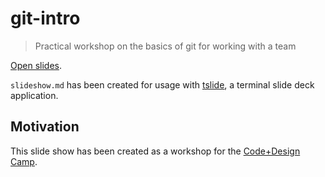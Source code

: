 # git-intro

> Practical workshop on the basics of git for working with a team

[Open slides](slideshow.md).

`slideshow.md` has been created for usage with
[tslide](https://github.com/tslide/tslide), a terminal slide deck application.

## Motivation

This slide show has been created as a workshop for the [Code+Design Camp](https://github.com/CodeDesignInitiative).


